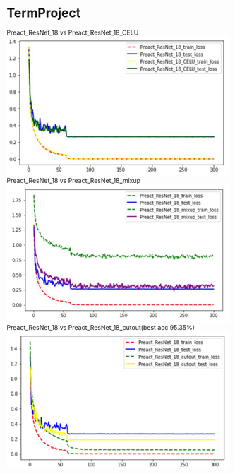 # TermProject

Preact_ResNet_18 vs Preact_ResNet_18_CELU
![image](https://github.com/WEI504965198/TermProject/blob/main/images/Preact_ResNet_18_CELU.png)
Preact_ResNet_18 vs Preact_ResNet_18_mixup
![image](https://github.com/WEI504965198/TermProject/blob/main/images/Preact_ResNet_18_mixup.png)
Preact_ResNet_18 vs Preact_ResNet_18_cutout(best acc 95.35%)
![image](https://github.com/WEI504965198/TermProject/blob/main/images/Preact_ResNet_18_cutout.png)

